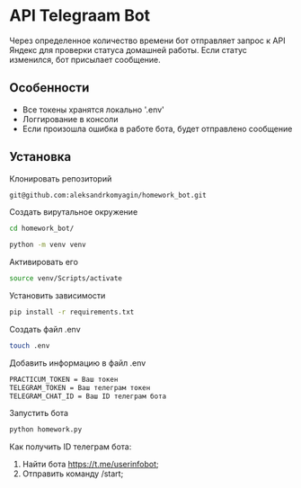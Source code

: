# API Telegraam Bot

Через определенное количество времени бот отправляет запрос к API Яндекс для проверки статуса домашней работы.
Если статус изменился, бот присылает сообщение.

## Особенности

- Все токены хранятся локально '.env'
- Логгирование в консоли
- Если произошла ошибка в работе бота, будет отправлено сообщение


## Установка

Клонировать репозиторий
```sh
git@github.com:aleksandrkomyagin/homework_bot.git
```
Создать вирутальное окружение
```sh
cd homework_bot/
```
```sh
python -m venv venv
```
Активировать его
```sh
source venv/Scripts/activate
```
Установить зависимости
```sh
pip install -r requirements.txt
```
Создать файл .env
```sh
touch .env
```
Добавить информацию в файл .env
```sh
PRACTICUM_TOKEN = Ваш токен
TELEGRAM_TOKEN = Ваш телеграм токен 
TELEGRAM_CHAT_ID = Ваш ID телеграм бота
```
Запустить бота
```sh
python homework.py
```

Как получить ID телеграм бота:
1. Найти бота https://t.me/userinfobot;
2. Отправить команду /start;